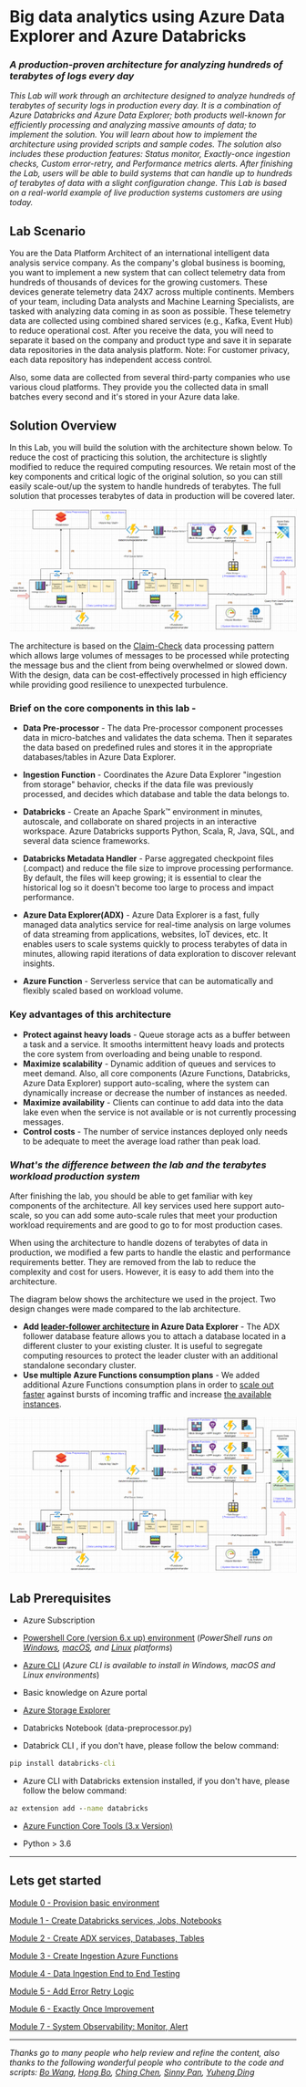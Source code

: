 # Big data analytics using Azure Data Explorer and Azure Databricks 

### _A production-proven architecture for analyzing hundreds of terabytes of logs every day_ 


_This Lab will work through an architecture designed to analyze hundreds of terabytes of security logs in production every day. It is a combination of Azure Databricks and Azure Data Explorer; both products well-known for efficiently processing and analyzing massive amounts of data; to implement the solution. You will learn about how to implement the architecture using provided scripts and sample codes. The solution also includes these production features: Status monitor, Exactly-once ingestion checks, Custom error-retry, and  Performance metrics alerts. After finishing the Lab, users will be able to build systems that can handle up to hundreds of terabytes of data with a slight configuration change. This Lab is based on a real-world example of live production systems customers are using today._ 



## Lab Scenario 

You are the Data Platform Architect of an international intelligent data analysis service company. As the company's global business is booming, you want to implement a new system that can collect telemetry data from hundreds of thousands of devices for the growing customers. These devices generate telemetry data 24X7 across multiple continents. Members of your team, including Data analysts and Machine Learning Specialists, are tasked with analyzing data coming in as soon as possible. These telemetry data are collected using combined shared services (e.g., Kafka, Event Hub) to reduce operational cost. After you receive the data, you will need to separate it based on the company and product type and save it in separate data repositories in the data analysis platform. Note: For customer privacy, each data repository has independent access control. 

Also, some data are collected from several third-party companies who use various cloud platforms. They provide you the collected data in small batches every second and it's stored in your Azure data lake.   

## Solution Overview

In this Lab, you will build the solution with the architecture shown below. To reduce the cost of practicing this solution, the architecture is slightly modified to reduce the required computing resources.  We retain most of the key components and critical logic of the original solution, so you can still easily scale-out/up the system to handle hundreds of terabytes. The full solution that processes terabytes of data in production will be covered later.

![lab solution architecture](images/databricks-adx-integration.png)

The architecture is based on the [Claim-Check](https://docs.microsoft.com/en-us/azure/architecture/patterns/claim-check) data processing pattern which allows large volumes of messages to be processed while protecting the message bus and the client from being overwhelmed or slowed down. With the design, data can be cost-effectively processed in high efficiency while providing good resilience to unexpected turbulence.      


### Brief on the core components in this lab -
-  **Data Pre-processor** - The data Pre-processor component processes data in micro-batches and validates the data schema. Then it separates the data based on predefined rules and stores it in the appropriate databases/tables in Azure Data Explorer.

-  **Ingestion Function** - Coordinates the Azure Data Explorer "ingestion from storage" behavior, checks if the data file was previously processed, and decides which database and table the data belongs to.

-  **Databricks** - Create an Apache Spark™ environment in minutes, autoscale, and collaborate on shared projects in an interactive workspace. Azure Databricks supports Python, Scala, R, Java, SQL, and several data science frameworks.

-  **Databricks Metadata Handler** - Parse aggregated checkpoint files (.compact) and reduce the file size to improve processing performance. By default, the files will keep growing; it is essential to clear the historical log so it doesn't become too large to process and impact performance.

-  **Azure Data Explorer(ADX)** - Azure Data Explorer is a fast, fully managed data analytics service for real-time analysis on large volumes of data streaming from applications, websites, IoT devices, etc. It enables users to scale systems quickly to process terabytes of data in minutes, allowing rapid iterations of data exploration to discover relevant insights. 

-  **Azure Function** - Serverless service that can be automatically and flexibly scaled based on workload volume.  


### Key advantages of this architecture
 -  __Protect against heavy loads__ - Queue storage acts as a buffer between a task and a service. It smooths intermittent heavy loads and protects the core system from overloading and being unable to respond.
 -  __Maximize scalability__ - Dynamic addition of queues and services to meet demand. Also, all core components (Azure Functions, Databricks, Azure Data Explorer) support auto-scaling, where the system can dynamically increase or decrease the number of instances as needed. 
 -  __Maximize availability__ - Clients can continue to add data into the data lake even when the service is not available or is not currently processing messages.
- __Control costs__ - The number of service instances deployed only needs to be adequate to meet the average load rather than peak load.

### _What's the difference between the lab and the terabytes workload production system_ 

After finishing the lab, you should be able to get familiar with key components of the architecture. All key services used here support auto-scale, so you can add some auto-scale rules that meet your production workload requirements and are good to go to for most production cases. 

When using the architecture to handle dozens of terabytes of data in production, we modified a few parts to handle the elastic and performance requirements better. They are removed from the lab to reduce the complexity and cost for users. However, it is easy to add them into the architecture. 

The diagram below shows the architecture we used in the project. Two design changes were made compared to the lab architecture. 

-  __Add [leader-follower architecture](https://docs.microsoft.com/en-us/azure/data-explorer/high-concurrency#set-leader-follower-architecture-pattern) in 
Azure Data Explorer__  -    The  ADX follower database feature allows you to attach a database located in a different cluster to your existing cluster. It is useful to segregate computing resources to protect the leader cluster with an additional standalone secondary cluster. 
- __Use multiple Azure Functions consumption plans__ - We added additional Azure Functions consumption plans in order to [scale out faster](https://docs.microsoft.com/en-us/azure/azure-functions/event-driven-scaling#understanding-scaling-behaviors) against bursts of incoming traffic and increase [the available instances](https://docs.microsoft.com/zh-tw/azure/azure-functions/functions-scale#scale). 



![production solution architecture](images/databricks-adx-integration-full.png)


## Lab Prerequisites
 
- Azure Subscription 
- [Powershell Core (version 6.x up) environment](https://docs.microsoft.com/en-us/powershell/scripting/install/installing-powershell?view=powershell-7.1) (_PowerShell runs on [Windows](https://docs.microsoft.com/en-us/powershell/scripting/install/installing-powershell-core-on-windows?view=powershell-7.1), [macOS](https://docs.microsoft.com/en-us/powershell/scripting/install/installing-powershell-core-on-macos?view=powershell-7.1), and [Linux](https://docs.microsoft.com/en-us/powershell/scripting/install/installing-powershell-core-on-linux?view=powershell-7.1) platforms_) 
- [Azure CLI](https://docs.microsoft.com/en-us/cli/azure/install-azure-cli) (_Azure CLI is available to install in Windows, macOS and Linux environments_)
 - Basic knowledge on Azure portal

- [Azure Storage Explorer](https://azure.microsoft.com/en-us/features/storage-explorer/)
- Databricks Notebook (data-preprocessor.py)
- Databrick CLI , if you don't have, please follow the below command:
```cmd
pip install databricks-cli
```
- Azure CLI with Databricks extension installed, if you don't have, please follow the below command:
```cmd  
az extension add --name databricks
```
- [Azure Function Core Tools (3.x Version)](https://docs.microsoft.com/en-us/azure/azure-functions/functions-run-local?tabs=windows%2Ccsharp%2Cbash#install-the-azure-functions-core-tools)

- Python > 3.6

----
## Lets get started

[Module 0 - Provision basic environment](LabModules/Module0.md)


[Module 1 - Create Databricks services, Jobs, Notebooks](LabModules/Module1.md) 

[Module 2 - Create ADX services, Databases, Tables](LabModules/Module2.md) 

[Module 3 - Create Ingestion Azure Functions](LabModules/Module3.md) 

[Module 4 - Data Ingestion End to End Testing](LabModules/Module4.md) 

[Module 5 - Add Error Retry Logic](LabModules/Module5.md) 

[Module 6 - Exactly Once Improvement](LabModules/Module6.md) 

[Module 7 - System Observability: Monitor, Alert](LabModules/Module7.md) 


---

_Thanks go to many people who help review and refine the content, also thanks to the following wonderful people who contribute to the code and scripts: [Bo Wang](https://github.com/Nick287), [Hong Bo](https://github.com/buhongw7583c), [Ching Chen](https://github.com/chingzchen), 
[Sinny Pan](https://github.com/sinnypan), 
[Yuheng Ding](https://github.com/andrewdyhhub)_